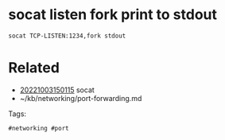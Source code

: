 # socat listen fork print to stdout
```bash
socat TCP-LISTEN:1234,fork stdout
```

# Related

- [20221003150115](/zet/20221003150115/README.md) socat
- ~/kb/networking/port-forwarding.md

Tags:

    #networking #port 
